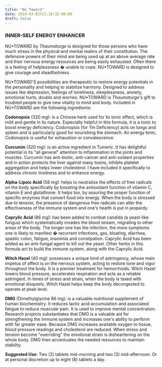 ```yaml
---
title: "Nu Toward"
date: 2019-03-02T21:18:32-06:00
draft: false
---
```


### INNER-SELF ENERGY ENHANCER

NU•TOWARD by <cite>Thaumaturge</cite> is designed for those persons who have much stress in the physical and mental realms of their constitution. The defensive powers of their mind are being used up at an above average rate and their nervous energy resources are being easily exhausted. Often there is a feeling of helplessness � unable to cope. NU•TOWARD is designed to give courage and steadfastness.

NU•TOWARD'S possibilities are therapeutic to restore energy potentials in the personality and helping to stabilize harmony. Designed to address issues like depression, feelings of loneliness, sleeplessness, anxiety, emotional hurts, doubts and worries. NU•TOWARD is <cite>Thaumaturge's</cite> gift to troubled people to give new vitality to mind and body. Included in NU•TOWARD are the following ingredients:

**Codonopsis** (320 mg): is a Chinese herb used for its tonic effect, which is mild and gentle in its nature. Especially helpful in this formula, it is a tonic to boost energy deficiency. Codonopsis (for Yin Deficiency) acts on lungs and spleen and is particularly good for nourishing the stomach. An energy tonic, Codonopsis is useful for exhaustion or convalescence.

**Curcumin** (320 mg): is an active ingredient in Tumeric. It has delightful potential in its "all general" attention to inflammation in the joints and muscles. Curcumin has anti-biotic, anti-cancer and anti-oxidant properties and in action protects the liver against many toxins, inhibits platelet aggregation and helps lower cholesterol. I have included it specifically to address chronic tiredness and to enhance energy.

**Alpha-Lipoic Acid** (58 mg): helps to neutralize the effects of free radicals on the body specifically by boosting the antioxidant function of vitamin C, vitamin E and glutathione. It helps too, by assuring the proper function of specific enzymes that convert food into energy. When the body is stressed due to tension, the presence of dangerous free radicals can alter the effectiveness of the immune system and one's health is put in jeopardy.

**Caprylic Acid** (86 mg): has been added to combat candida (a yeast-like fungus) which systematically invades the blood stream, migrating to other areas of the body. The longer one has the infection, the more symptoms one is likely to manifest � recurrent infections, gas, bloating, diarrhea, spastic colon, fatigue, insomnia and constipation. Caprylic Acid has been added as an anti-fungal agent to kill out the yeast. Other herbs in this formula act to build the immune system, along with the Caprylic Acid.

**Witch Hazel** (40 mg): possesses a unique kind of astringency, whose main impetus of affect is on the nervous system, acting to restore tone and vigor throughout the body. It is a premier treatment for hemorrhoids. Witch Hazel lowers blood pressure, accelerates respiration and acts as a reliable astringent. In times of stress and strain, when the body is taxed with emotional disquiets, Witch Hazel helps keep the body decongested to operate at peak level.

**DMG** (Dimethylglycine 86 mg): is a valuable nutritional supplement of human biochemistry. It reduces lactic acid accumulation and associated fatigue to reduce muscular pain. It is used to improve mental concentration. Research projects substantiates that DMG is a valuable aid for strengthening the immune system and increases one's ability to perform with far greater ease. Because DMG increases available oxygen to tissue, blood pressure readings and cholesterol are reduced. When stress and tension become "overriding" the emotional strain is disheartening on the whole body. DMG then accentuates the needed resources to maintain stability.

**Suggested Use**: Two (2) tablets mid-morning and two (2) mid-afternoon. Or at personal discretion up to eight (8) tablets a day.
